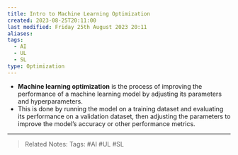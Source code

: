 ```yaml
---
title: Intro to Machine Learning Optimization
created: 2023-08-25T20:11:00
last modified: Friday 25th August 2023 20:11
aliases: 
tags:
  - AI
  - UL
  - SL
type: Optimization
---
```

- **Machine learning optimization** is the process of improving the performance of a machine learning model by adjusting its parameters and hyperparameters.
- This is done by running the model on a training dataset and evaluating its performance on a validation dataset, then adjusting the parameters to improve the model’s accuracy or other performance metrics.
---
>Related Notes: 
>Tags: #AI #UL #SL 
